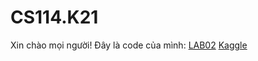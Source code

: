 # CS114.K21
Xin chào mọi người!
Đây là code của mình: [LAB02](https://colab.research.google.com/drive/1TquGBdj4Q9R-sdvGYOkFlv6xFSrf3Fe3)
[Kaggle](https://colab.research.google.com/drive/1omhW4R0QEFFWaf-joC4nIq3y_3HQaqJD?authuser=1#scrollTo=zYPxk5IKuOYb)
